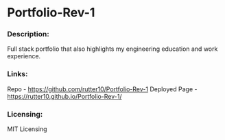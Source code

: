 # Portfolio-Rev-1

### Description:
Full stack portfolio that also highlights my engineering education and work experience. 

### Links: 
Repo - https://github.com/rutter10/Portfolio-Rev-1
Deployed Page - https://rutter10.github.io/Portfolio-Rev-1/


### Licensing:
MIT Licensing   

